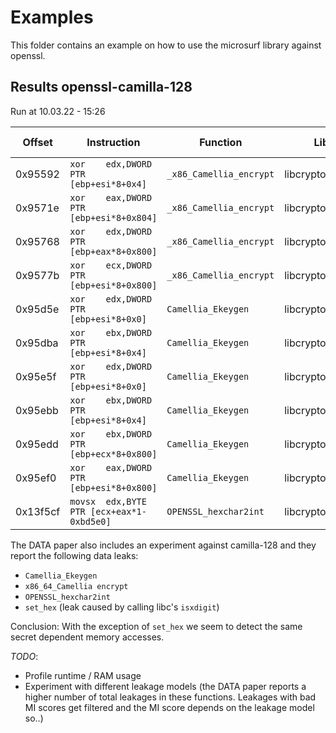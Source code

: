# Examples

This folder contains an example on how to use the microsurf library against openssl.

## Results openssl-camilla-128


Run at 10.03.22 - 15:26

| Offset   | Instruction                             | Function              | Lib              | Leakage model | MI score |
|----------|-----------------------------------------|-----------------------|------------------|---------------|----------|
| 0x95592  | `xor    edx,DWORD PTR [ebp+esi*8+0x4]`    | `_x86_Camellia_encrypt` | libcrypto.so.1.1 | Hamming       | 0.12     |
| 0x9571e  | `xor    eax,DWORD PTR [ebp+esi*8+0x804]`  | `_x86_Camellia_encrypt` | libcrypto.so.1.1 | Hamming       | 0.14     |
| 0x95768  | `xor    edx,DWORD PTR [ebp+eax*8+0x800]`  | `_x86_Camellia_encrypt` | libcrypto.so.1.1 | Hamming       | 0.21     |
| 0x9577b  | `xor    ecx,DWORD PTR [ebp+esi*8+0x800]`  | `_x86_Camellia_encrypt` | libcrypto.so.1.1 | Hamming       | 0.15     |
| 0x95d5e  | `xor    edx,DWORD PTR [ebp+esi*8+0x0]`    | `Camellia_Ekeygen`      | libcrypto.so.1.1 | Hamming       | 0.14     |
| 0x95dba  | `xor    ebx,DWORD PTR [ebp+esi*8+0x4]`    | `Camellia_Ekeygen`      | libcrypto.so.1.1 | Hamming       | 0.14     |
| 0x95e5f  | `xor    edx,DWORD PTR [ebp+esi*8+0x0]`    | `Camellia_Ekeygen`      | libcrypto.so.1.1 | Hamming       | 0.13     |
| 0x95ebb  | `xor    ebx,DWORD PTR [ebp+esi*8+0x4]`    | `Camellia_Ekeygen`      | libcrypto.so.1.1 | Hamming       | 0.29     |
| 0x95edd  | `xor    ebx,DWORD PTR [ebp+ecx*8+0x800]`  | `Camellia_Ekeygen`      | libcrypto.so.1.1 | Hamming       | 0.14     |
| 0x95ef0  | `xor    eax,DWORD PTR [ebp+esi*8+0x800]`  | `Camellia_Ekeygen`      | libcrypto.so.1.1 | Hamming       | 0.11     |
| 0x13f5cf | `movsx  edx,BYTE PTR [ecx+eax*1-0xbd5e0]` | `OPENSSL_hexchar2int`   | libcrypto.so.1.1 | Hamming       |          |

The DATA paper also includes an experiment against camilla-128 and they report the following data leaks:

- `Camellia_Ekeygen`
- `x86_64_Camellia encrypt`
- `OPENSSL_hexchar2int`
- `set_hex` (leak caused by calling libc's `isxdigit`)

Conclusion: With the exception of `set_hex` we seem to detect the same secret dependent memory accesses.

*TODO*:

- Profile runtime / RAM usage
- Experiment with different leakage models (the DATA paper reports a higher number of total leakages in these functions. Leakages with bad MI scores get filtered and the MI score depends on the leakage model so..)